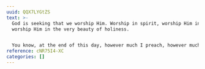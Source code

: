 ```yaml
---
uuid: QQX7LYGtZS
text: >-
  God is seeking that we worship Him. Worship in spirit, worship Him in truth,
  worship Him in the very beauty of holiness.


  You know, at the end of this day, however much I preach, however much you sing, however much you serve, the Lord is going to get a record. And I try to do this: I try to say at the end of the day, "Lord, it's not what I preached over TV, or radio, to millions. Or two, or three, or one person I visited who was sick... But, Lord, did I kiss You today? Or did You look down and say, 'Son, you were very busy, very active, you made some new friends, people said you preached well, but listen son, thou gavest Me no water, thou gavest Me no oil, thou gavest Me no kiss.
reference: cNR75I4-XC
categories: []
---
```

